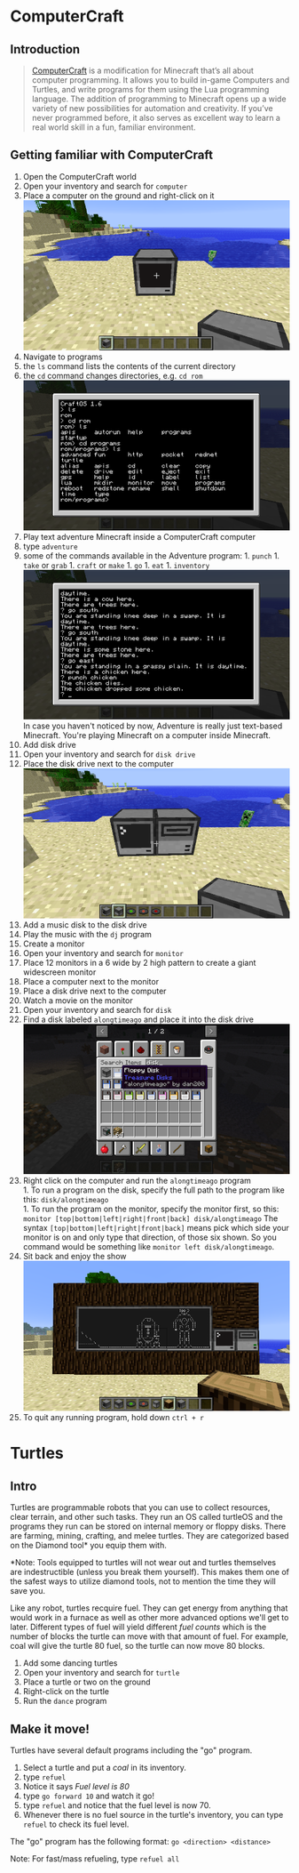 # ComputerCraft

## Introduction

> [ComputerCraft](http://www.computercraft.info/) is a modification for Minecraft that’s all about computer programming. It allows you to build in-game Computers and Turtles, and write programs for them using the Lua programming language. The addition of programming to Minecraft opens up a wide variety of new possibilities for automation and creativity. If you’ve never programmed before, it also serves as excellent way to learn a real world skill in a fun, familiar environment.

## Getting familiar with ComputerCraft

1. Open the ComputerCraft world
1. Open your inventory and search for ```computer```
1. Place a computer on the ground and right-click on it  
 ![A ComputerCraft computer](images/section_5/computer.png)
1. Navigate to programs
 1. the ```ls``` command lists the contents of the current directory
 1. the ```cd``` command changes directories, e.g. ```cd rom```  
 ![Navigating a ComputerCraft console](images/section_5/navigating_console.png)
1. Play text adventure Minecraft inside a ComputerCraft computer
  1. type ```adventure```
  1. some of the commands available in the Adventure program:
    1. ```punch```
    1. ```take``` or ```grab```
    1. ```craft``` or ```make```
    1. ```go```
    1. ```eat```
    1. ```inventory```  
    ![Adventure](images/section_5/adventure.png)  
    In case you haven't noticed by now, Adventure is really just text-based Minecraft. You're playing Minecraft on a computer inside Minecraft.  
1. Add disk drive
  1. Open your inventory and search for ```disk drive```
  1. Place the disk drive next to the computer  
  ![Disk drive](images/section_5/disk_drive.png)
1. Add a music disk to the disk drive
1. Play the music with the ```dj``` program
1. Create a monitor
  1. Open your inventory and search for ```monitor```
  1. Place 12 monitors in a 6 wide by 2 high pattern to create a giant widescreen monitor
  1. Place a computer next to the monitor
  1. Place a disk drive next to the computer
1. Watch a movie on the monitor
  1. Open your inventory and search for ```disk```
  1. Find a disk labeled ```alongtimeago``` and place it into the disk drive  
    ![alongtimeago](images/section_5/a_long_time_ago.png)
  1. Right click on the computer and run the ```alongtimeago``` program  
    1. To run a program on the disk, specify the full path to the program like this: ```disk/alongtimeago```  
    1. To run the program on the monitor, specify the monitor first, so this: ```monitor [top|bottom|left|right|front|back] disk/alongtimeago```
      The syntax ```[top|bottom|left|right|front|back]``` means pick which side your monitor is on and only type that direction, of those six shown. So you command would be something like ```monitor left disk/alongtimeago```.
  1. Sit back and enjoy the show  
  ![Watching on the big screen](images/section_5/monitor.png)
  1. To quit any running program, hold down ```ctrl + r```

# Turtles

## Intro

Turtles are programmable robots that you can use to collect resources, clear terrain, and other such tasks.  They run an OS called turtleOS and the programs they run can be stored on internal memory or floppy disks.  There are farming, mining, crafting, and melee turtles.  They are categorized based on the Diamond tool* you equip them with.

*Note: Tools equipped to turtles will not wear out and turtles themselves are indestructible (unless you break them yourself).  This makes them one of the safest ways to utilize diamond tools, not to mention the time they will save you.

Like any robot, turtles recquire fuel.  They can get energy from anything that would work in a furnace as well as other more advanced options we'll get to later.  Different types of fuel will yield different _fuel counts_ which is the number of blocks the turtle can move with that amount of fuel.  For example, coal will give the turtle 80 fuel, so the turtle can now move 80 blocks.

1. Add some dancing turtles
  1. Open your inventory and search for ```turtle```
  1. Place a turtle or two on the ground
  1. Right-click on the turtle
  1. Run the ```dance``` program

## Make it move!

Turtles have several default programs including the "go" program.

1. Select a turtle and put a _coal_ in its inventory.
2. type ```refuel```
  1. Notice it says _Fuel level is 80_
3. type ```go forward 10``` and watch it go!
  1. type ```refuel``` and notice that the fuel level is now 70.
  2. Whenever there is no fuel source in the turtle's inventory, you can type ```refuel``` to check its fuel level.

The "go" program has the following format:
```go <direction> <distance>```

Note: For fast/mass refueling, type ```refuel all```
